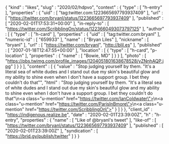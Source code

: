 {
  "kind" : "likes",
  "slug" : "2020/02/hdpvo",
  "context" : {
    "type" : [ "h-entry" ],
    "properties" : {
      "uid" : [ "tag:twitter.com:1223665697793937409" ],
      "url" : [ "https://twitter.com/bryanl/status/1223665697793937409" ],
      "published" : [ "2020-02-01T17:53:31+00:00" ],
      "in-reply-to" : [ "https://twitter.com/ScribblingOn/status/1223660493073797125" ],
      "author" : [ {
        "type" : [ "h-card" ],
        "properties" : {
          "uid" : [ "tag:twitter.com:bryanl" ],
          "numeric-id" : [ "659933" ],
          "name" : [ "Bryan Liles" ],
          "nickname" : [ "bryanl" ],
          "url" : [ "https://twitter.com/bryanl", "http://blil.es" ],
          "published" : [ "2007-01-18T12:47:55+00:00" ],
          "location" : [ {
            "type" : [ "h-card", "p-location" ],
            "properties" : {
              "name" : [ "Bowie, MD" ]
            }
          } ],
          "photo" : [ "https://pbs.twimg.com/profile_images/1204051801638678528/yZNnhAQP.jpg" ]
        }
      } ],
      "content" : [ {
        "value" : "Stop judging yourself by them. \"It's a literal sea of white dudes and I stand out due my skin's beautiful glow and my ability to shine even when I don't have a support group. I bet they couldn't do that\"",
        "html" : "Stop judging yourself by them. \"It's a literal sea of white dudes and I stand out due my skin's beautiful glow and my ability to shine even when I don't have a support group. I bet they couldn't do that\"\n<a class=\"u-mention\" href=\"https://twitter.com/IanColdwater\"></a>\n<a class=\"u-mention\" href=\"https://twitter.com/ParisInBmore\"></a>\n<a class=\"u-mention\" href=\"https://twitter.com/ScribblingOn\"></a>"
      } ]
    }
  },
  "client_id" : "https://indigenous.realize.be",
  "date" : "2020-02-01T23:39:00Z",
  "h" : "h-entry",
  "properties" : {
    "name" : [ "Like of @bryanl's tweet" ],
    "like-of" : [ "https://twitter.com/bryanl/status/1223665697793937409" ],
    "published" : [ "2020-02-01T23:39:00Z" ],
    "syndication" : [ "https://brid.gy/publish/twitter" ]
  }
}

